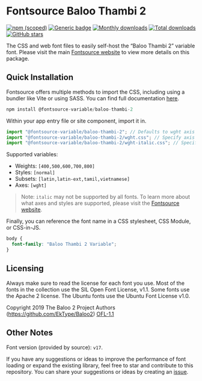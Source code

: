 # Fontsource Baloo Thambi 2

[![npm (scoped)](https://img.shields.io/npm/v/@fontsource-variable/baloo-thambi-2?color=brightgreen)](https://www.npmjs.com/package/@fontsource-variable/baloo-thambi-2) [![Generic badge](https://img.shields.io/badge/fontsource-passing-brightgreen)](https://github.com/fontsource/fontsource) [![Monthly downloads](https://badgen.net/npm/dm/@fontsource-variable/baloo-thambi-2)](https://github.com/fontsource/fontsource) [![Total downloads](https://badgen.net/npm/dt/@fontsource-variable/baloo-thambi-2)](https://github.com/fontsource/fontsource) [![GitHub stars](https://img.shields.io/github/stars/fontsource/fontsource.svg?style=social&label=Star)](https://github.com/fontsource/fontsource/stargazers)

The CSS and web font files to easily self-host the “Baloo Thambi 2” variable font. Please visit the main [Fontsource website](https://fontsource.org/fonts/baloo-thambi-2) to view more details on this package.

## Quick Installation

Fontsource offers multiple methods to import the CSS, including using a bundler like Vite or using SASS. You can find full documentation [here](https://fontsource.org/docs/getting-started/introduction).

```javascript
npm install @fontsource-variable/baloo-thambi-2
```

Within your app entry file or site component, import it in.

```javascript
import "@fontsource-variable/baloo-thambi-2"; // Defaults to wght axis
import "@fontsource-variable/baloo-thambi-2/wght.css"; // Specify axis
import "@fontsource-variable/baloo-thambi-2/wght-italic.css"; // Specify axis and style
```

Supported variables:
- Weights: `[400,500,600,700,800]`
- Styles: `[normal]`
- Subsets: `[latin,latin-ext,tamil,vietnamese]`
- Axes: `[wght]`

> Note: `italic` may not be supported by all fonts. To learn more about what axes and styles are supported, please visit the [Fontsource website](https://fontsource.org/fonts/baloo-thambi-2).

Finally, you can reference the font name in a CSS stylesheet, CSS Module, or CSS-in-JS.

```css
body {
  font-family: "Baloo Thambi 2 Variable";
}
```

## Licensing
Always make sure to read the license for each font you use. Most of the fonts in the collection use the SIL Open Font License, v1.1. Some fonts use the Apache 2 license. The Ubuntu fonts use the Ubuntu Font License v1.0.

Copyright 2019 The Baloo 2 Project Authors (https://github.com/EkType/Baloo2)
[OFL-1.1](https://openfontlicense.org)

## Other Notes
Font version (provided by source): `v17`.

If you have any suggestions or ideas to improve the performance of font loading or expand the existing library, feel free to star and contribute to this repository. You can share your suggestions or ideas by creating an [issue](https://github.com/fontsource/fontsource/issues).
